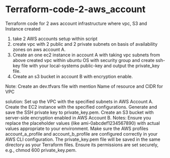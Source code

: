 # Terraform-code-2-aws_account
Terraform code for 2 aws account infrastructure where vpc, S3 and Instance created 

1. take 2 AWS accounts setup within script 
2. create vpc with 2 public and 2 private subnets on basis of availability zones on aws account A.
3. Create an one ec2 instance in account A with taking vpc subnets from above created vpc within ubuntu OS with security group and create ssh-key file with your local-systems public-key and output the private_key file.
4. Create an s3 bucket in account B with encryption enable.

Note: Create an dev.tfvars file with mention Name of resource and CIDR for VPC

solution: Set up the VPC with the specified subnets in AWS Account A.
Create the EC2 instance with the specified configurations.
Generate and save the SSH private key to private_key.pem.
Create an S3 bucket with server-side encryption enabled in AWS Account B.
Notes:
Ensure you replace the placeholder values (like ami-0abcdef1234567890) with actual values appropriate to your environment.
Make sure the AWS profiles account_a_profile and account_b_profile are configured correctly in your AWS CLI configuration.
The private_key.pem file will be saved in the same directory as your Terraform files. Ensure its permissions are set securely, e.g., chmod 600 private_key.pem.
